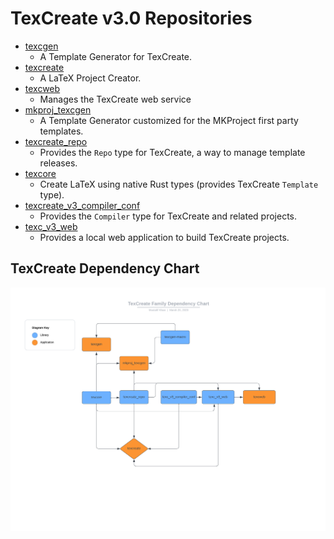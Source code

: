 # TexCreate v3.0 Repositories
- [texcgen](https://github.com/MKProj/texcgen)
	- A Template Generator for TexCreate.
- [texcreate](https://github.com/MKProj/texcreate)
	- A LaTeX Project Creator.
- [texcweb](https://github.com/MKProj/texcweb)
	- Manages the TexCreate web service
- [mkproj_texcgen](https://github.com/MKProj/mkproj_texcgen)
	- A Template Generator customized for the MKProject first party templates.
- [texcreate_repo](https://github.com/MKProj/texcreate_repo)
	- Provides the `Repo` type for TexCreate, a way to manage template releases.
- [texcore](https://github.com/MKProj/texcore)
	- Create LaTeX using native Rust types (provides TexCreate `Template` type).
- [texcreate_v3_compiler_conf](https://github.com/MKProj/texcreate_v3_compiler_conf)
	- Provides the `Compiler` type for TexCreate and related projects.
- [texc_v3_web](https://github.com/MKProj/texc_v3_web)
	- Provides a local web application to build TexCreate projects.

## TexCreate Dependency Chart

![](Flowchart.png)
